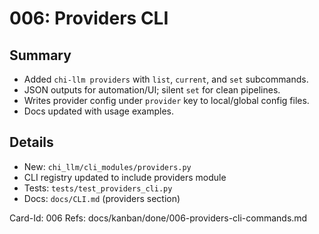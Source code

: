 # 006: Providers CLI

## Summary
- Added `chi-llm providers` with `list`, `current`, and `set` subcommands.
- JSON outputs for automation/UI; silent `set` for clean pipelines.
- Writes provider config under `provider` key to local/global config files.
- Docs updated with usage examples.

## Details
- New: `chi_llm/cli_modules/providers.py`
- CLI registry updated to include providers module
- Tests: `tests/test_providers_cli.py`
- Docs: `docs/CLI.md` (providers section)

Card-Id: 006
Refs: docs/kanban/done/006-providers-cli-commands.md
